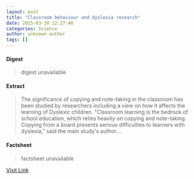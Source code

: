 ```yaml
---
layout: post
title: "Classroom behaviour and dyslexia research"
date: 2015-03-30 12:27:48
categories: Science
author: unknown author
tags: []
---
```



#### Digest
>digest unavailable

#### Extract
>The significance of copying and note-taking in the classroom has been studied by researchers including a view on how it affects the learning of Dyslexic children. "Classroom learning is the bedrock of school education, which relies heavily on copying and note-taking. Copying from a board presents serious difficulties to learners with dyslexia," said the main study's author....

#### Factsheet
>factsheet unavailable

[Visit Link](http://feeds.sciencedaily.com/~r/sciencedaily/~3/AA_fAPrMQwc/150330082748.htm)


